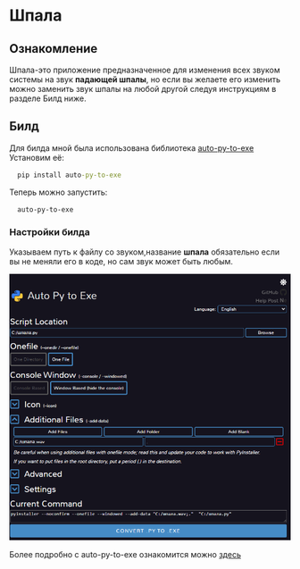 # Шпала
## Ознакомление
Шпала-это приложение предназначенное для изменения всех звуком системы на звук **падающей шпалы**, но если вы желаете его изменить можно заменить звук шпалы на любой другой следуя инструкциям в разделе Билд ниже.
## Билд
Для билда мной была использована библиотека <a href="https://pypi.org/project/auto-py-to-exe/">auto-py-to-exe</a>
Установим её:
```cmd
  pip install auto-py-to-exe
```
Теперь можно запустить:
```cmd
  auto-py-to-exe
```
### Настройки билда
Указываем путь к файлу со звуком,название **шпала** обязательно если вы не меняли его в коде, но сам звук может быть любым.
<p align="center">
  <img src="/screen1.png"></img>
</p>
Более подробно с auto-py-to-exe ознакомится можно <a href="https://pypi.org/project/auto-py-to-exe/">здесь</a>
